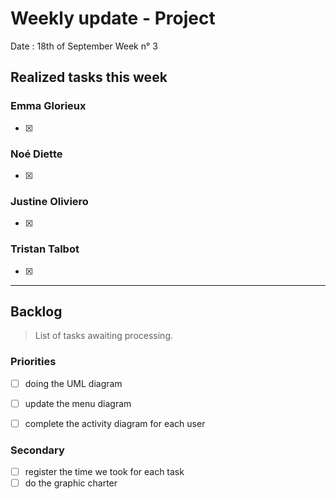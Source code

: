 # Weekly update - Project

Date : 18th of September
Week n° 3

## Realized tasks this week



### Emma Glorieux
- [x]

### Noé Diette
- [x]

### Justine Oliviero

- [x]

### Tristan Talbot
- [x]


---

## Backlog

> List of tasks awaiting processing.

### Priorities

- [ ] doing the UML diagram
- [ ] update the menu diagram
- [ ] complete the activity diagram for each user


### Secondary
- [ ] register the time we took for each task
- [ ] do the graphic charter